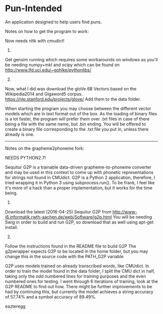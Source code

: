 # Pun-Intended
An application designed to help users find puns.

Notes on how to get the program to work:

Now needs nltk with cmudict!

1.
Get gensim running which requires some workarounds on windows as you'll be needing numpy+mkl and scipy which can be found
on http://www.lfd.uci.edu/~gohlke/pythonlibs/

2.
Now, what I did was download the gloVe 6B Vectors based on the Wikipedia2014 and Gigaword5 corpus. https://nlp.stanford.edu/projects/glove/
Add them to the data folder.

When starting the program you may choose between the different vector models which are in text format out of the box.
As the loading of binary files is a lot faster, the program will prefer them over .txt files in case of there being a file with the same name, but .bin ending.
You will be offered to create a binary file corresponding to the .txt file you put in, unless there already is one.

-----------------------------------------------------------------------------------------------------------

Notes on the grapheme2phoneme fork:

NEEDS PYTHON2.7!

Sequitur G2P is a trainable data-driven grapheme-to-phoneme converter and may be used in this context to come up with phonetic representations for
strings not found in CMUdict. G2P is a Python 2 application, therefore, I tried wrapping it in Python 3 using subprocess.run(). To be frank, I
feel like it's more of a hack than a proper implementation, but it works for the time being.

1.
Download the latest (2016-04-25) Sequitur G2P from http://www-i6.informatik.rwth-aachen.de/web/Software/g2p.html
You will be needing Swig in order to build and run G2P, so download that as well using apt-get install.

2.
Follow the instructions found in the README file to build G2P
The g2pwrapper expects G2P to be located in the home folder, but you may change this in the source code with the PATH_G2P variable

G2P uses models trained on already transcribed words, like CMUdict. In order to train the model found in the data folder,
I split the CMU dict in half, taking only the odd numbered lines for training purposes and the even numbered ones for testing.
I went through 6 iterations of training, look at the G2P README to find out how. There might be further improvements to be had by continuing this, but
currently the model achieves a string accuracy of 57.74% and a symbol accuracy of 89.49%.


eazteregg
